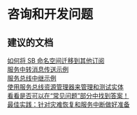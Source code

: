 <properties
    pageTitle="advisory and development questions"
    description="咨询和开发问题"
    service="microsoft.servicebus"
    resource="namespaces"
    authors="aashu"
    displayOrder=""
    selfHelpType="generic"
    supportTopicIds="32421024"
    resourceTags=""
    productPesIds="13186"
    cloudEnvironments="public,BlackForest,Fairfax"
/>


# <a name="advisory-and-development-questions"></a>咨询和开发问题

## <a name="recommended-documents"></a>**建议的文档**
[如何将 SB 命名空间迁移到其他订阅](https://azure.microsoft.com/documentation/articles/service-bus-powershell-how-to-provision/#migrate-a-namespace-to-another-azure-subscription)<br>
[服务中转消息传送示例](https://github.com/Azure-Samples/azure-servicebus-messaging-samples)<br>
[服务总线中继示例](https://github.com/Azure-Samples/azure-servicebus-relay-samples)<br>
[使用服务总线资源管理器来管理和测试实体](https://github.com/paolosalvatori/ServiceBusExplorer)<br>
[看看是否可以在“常见问题”部分中找到答案！](https://azure.microsoft.com/documentation/articles/service-bus-faq/)<br>
[最佳实践：针对灾难恢复和服务中断做好准备](https://azure.microsoft.com/documentation/articles/service-bus-outages-disasters/)




<!--HONumber=Nov16_HO5-->


